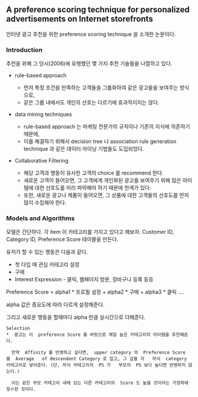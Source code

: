## A preference scoring technique for personalized advertisements on Internet storefronts

 인터넷 광고 추천을 위한  preference scoring technique  을 소개한 논문이다.
 
 ###  Introduction
 
  추천을 위해 그 당시(2006)에 유행했던 몇 가지 추천 기술들을 나열하고 있다. 
  
  * rule-based approach
    * 먼저 특정 조건을 만족하는 고객들을 그룹화하여 같은 광고들을 보여주는 방식으로, 
    * 같은 그룹 내에서도 개인의 선호는 다르기에 효과적이지는 않다. 
  
  * data mining techniques
    * rule-based approach 는 마케팅 전문가의 규칙이나 기존의 지식에 의존하기 때문에, 
    * 이를 해결하기 위해서  decision tree  나  association rule generation technique 과 같은 데이터 마이닝 기법들도 도입되었다.
     
  * Collaborative Filtering 
     * 해당 고객과 행동이 유사한 고객의  choice 를  recommend 한다. 
     * 새로운 고객이 들어오면, 그 고객에게 개인화된 광고를 보여주기 위해 많은 아이템에 대한 선호도를 미리 파악해야 하기 때문에 한계가 있다.
     * 또한, 새로운 광고나 제품이 들어오면, 그 상품에 대한 고객들의 선호도를 먼저 많이 수집해야 한다.
 


###  Models and Algorithms

 모델은 간단하다. 
 각  item 이 카테고리를 가지고 있다고 해보자.
  Customer ID, Category ID, Preference Score 테이블을 만든다.
  
  유저가 할 수 있는 행동은 다음과 같다.
  *  첫 다입 때 관심 카테고리 설정
  * 구매
  *  Interest Expression - 클릭, 웹페이지 방문, 장바구니 등록 등등
  
  Preference Score =   alpha1 *  프로필 설정 +  alpha2 *  구매 +  alpha3 * 클릭 ....
  
   alpha 값은 중요도에 따라 다르게 설정해준다.
   
   그리고 새로운 행동을 할때마다  alpha 만큼 실시간으로 더해준다.
   
   
    Selection
    *  광고는 이  preference Score 를 바탕으로 제일 높은 카테고리의 아이템을 추천해준다.
    
      만약  Affinity 를 반영하고 싶다면,  upper category 의  Preference Score  를  Average   of descendent Category 로 잡고, 그 값을 각   자식  category 카테고리로 넣어준다. (단, 자식 카테고리의  PS 가   부모의  PS 보다 높다면 반영하지 않는다.)
      
      이는 같은 부모 카테고리 내에 있는 다른 카테고리의  Score 도 높을 것이라는 가정하에 정ㅇ한 것이다.
